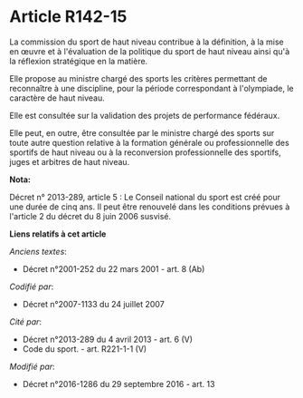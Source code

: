 # Article R142-15

La commission du sport de haut niveau contribue à la définition, à la mise en œuvre et à l'évaluation de la politique du
sport de haut niveau ainsi qu'à la réflexion stratégique en la matière. 

Elle propose au ministre chargé des sports les critères permettant de reconnaître à une discipline, pour la période
correspondant à l'olympiade, le caractère de haut niveau. 

Elle est consultée sur la validation des projets de performance fédéraux. 

Elle peut, en outre, être consultée par le ministre chargé des sports sur toute autre question relative à la formation
générale ou professionnelle des sportifs de haut niveau ou à la reconversion professionnelle des sportifs, juges et arbitres
de haut niveau.

**Nota:**

Décret n° 2013-289, article 5 : Le Conseil national du sport est créé pour une durée de cinq ans. Il peut être renouvelé dans
les conditions prévues à l'article 2 du décret du 8 juin 2006 susvisé.

**Liens relatifs à cet article**

_Anciens textes_:

  - Décret n°2001-252 du 22 mars 2001 - art. 8 (Ab)

_Codifié par_:

  - Décret n°2007-1133 du 24 juillet 2007

_Cité par_:

  - Décret n°2013-289 du 4 avril 2013 - art. 6 (V)
  - Code du sport. - art. R221-1-1 (V)

_Modifié par_:

  - Décret n°2016-1286 du 29 septembre 2016 - art. 13
